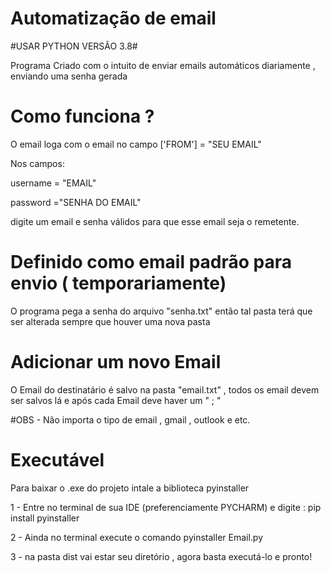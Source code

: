 # Automatização de email

#USAR PYTHON VERSÃO 3.8#

Programa Criado com o intuito de enviar emails automáticos diariamente , enviando uma senha gerada 


# Como funciona ?

O email loga com o email no campo ['FROM'] = "SEU EMAIL" 

Nos campos: 

username = "EMAIL"

password ="SENHA DO EMAIL"

digite um email e senha válidos para que esse email seja o remetente.


# Definido como email padrão para envio ( temporariamente)


O programa pega a senha do arquivo "senha.txt" então tal pasta terá que ser alterada sempre que houver uma nova pasta 


# Adicionar um novo Email 


O Email do destinatário é salvo na pasta "email.txt" , todos os email devem ser salvos lá e após cada Email deve haver um " ; "


#OBS - Não importa o tipo de email , gmail , outlook e etc. 


# Executável 


Para baixar o .exe do projeto intale a biblioteca pyinstaller

1 - Entre no terminal de sua IDE  (preferenciamente PYCHARM) e digite : pip install pyinstaller

2 - Ainda no terminal execute o comando pyinstaller Email.py 

3 - na pasta dist vai estar seu diretório , agora basta executá-lo e pronto! 





